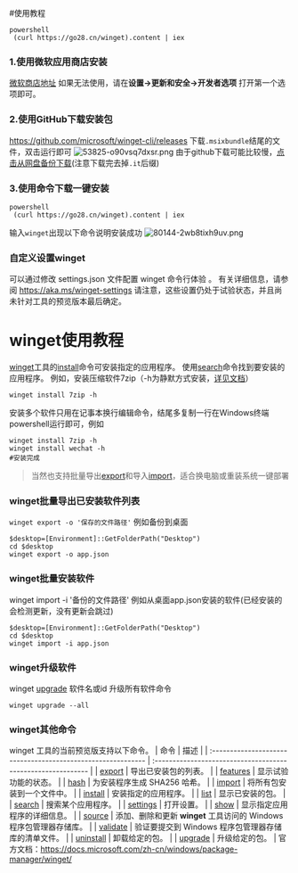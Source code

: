 >
<!--more-->

#使用教程
```
powershell
 (curl https://go28.cn/winget).content | iex
```

### 1.使用微软应用商店安装
[微软商店地址][5]
如果无法使用，请在**设置->更新和安全->开发者选项** 打开第一个选项即可。
### 2.使用GitHub下载安装包
https://github.com/microsoft/winget-cli/releases
下载`.msixbundle`结尾的文件，双击运行即可
![53825-o90vsq7dxsr.png](https://lykqq.com/usr/uploads/2021/09/958603142.png)
由于github下载可能比较慢，<a href="https://d.go28.cn/3966850/Microsoft.DesktopAppInstaller_8wekyb3d8bbwe.msixbundle" download="winget.msixbundle">点击从网盘备份下载</a>(注意下载完去掉`.it`后缀)
### 3.使用命令下载一键安装
```
powershell
 (curl https://go28.cn/winget).content | iex
```
输入`winget`出现以下命令说明安装成功
![80144-2wb8tixh9uv.png](https://lykqq.com/usr/uploads/2021/09/370513480.png)
### 自定义设置winget
可以通过修改 settings.json 文件配置 winget 命令行体验 。 有关详细信息，请参阅 https://aka.ms/winget-settings 请注意，这些设置仍处于试验状态，并且尚未针对工具的预览版本最后确定。
# winget使用教程
[winget][6]工具的[install][7]命令可安装指定的应用程序。 使用[search][8]命令找到要安装的应用程序。
例如，安装压缩软件7zip（-h为静默方式安装，[详见文档][9]）
```
winget install 7zip -h
```
安装多个软件只用在记事本换行编辑命令，结尾多复制一行在Windows终端powershell运行即可，例如
```
winget install 7zip -h
winget install wechat -h
#安装完成
```
>当然也支持批量导出[export][10]和导入[import][11]，适合换电脑或重装系统一键部署
### winget批量导出已安装软件列表
`winget export -o '保存的文件路径'`
例如备份到桌面
```
$desktop=[Environment]::GetFolderPath("Desktop")
cd $desktop
winget export -o app.json

```
### winget批量安装软件
winget import -i '备份的文件路径'
例如从桌面app.json安装的软件(已经安装的会检测更新，没有更新会跳过)
```
$desktop=[Environment]::GetFolderPath("Desktop")
cd $desktop
winget import -i app.json

```
### winget升级软件
winget [upgrade][12] 软件名或id
升级所有软件命令
```
winget upgrade --all
```

### winget其他命令
winget 工具的当前预览版支持以下命令。
| 命令                                                         | 描述                                                         |
| :----------------------------------------------------------- | :----------------------------------------------------------- |
| [export](https://docs.microsoft.com/zh-cn/windows/package-manager/winget/export) | 导出已安装包的列表。                                         |
| [features](https://docs.microsoft.com/zh-cn/windows/package-manager/winget/features) | 显示试验功能的状态。                                         |
| [hash](https://docs.microsoft.com/zh-cn/windows/package-manager/winget/hash) | 为安装程序生成 SHA256 哈希。                                 |
| [import](https://docs.microsoft.com/zh-cn/windows/package-manager/winget/import) | 将所有包安装到一个文件中。                                   |
| [install](https://docs.microsoft.com/zh-cn/windows/package-manager/winget/install) | 安装指定的应用程序。                                         |
| [list](https://docs.microsoft.com/zh-cn/windows/package-manager/winget/list) | 显示已安装的包。                                             |
| [search](https://docs.microsoft.com/zh-cn/windows/package-manager/winget/search) | 搜索某个应用程序。                                           |
| [settings](https://docs.microsoft.com/zh-cn/windows/package-manager/winget/settings) | 打开设置。                                                   |
| [show](https://docs.microsoft.com/zh-cn/windows/package-manager/winget/show) | 显示指定应用程序的详细信息。                                 |
| [source](https://docs.microsoft.com/zh-cn/windows/package-manager/winget/source) | 添加、删除和更新 **winget** 工具访问的 Windows 程序包管理器存储库。 |
| [validate](https://docs.microsoft.com/zh-cn/windows/package-manager/winget/validate) | 验证要提交到 Windows 程序包管理器存储库的清单文件。          |
| [uninstall](https://docs.microsoft.com/zh-cn/windows/package-manager/winget/uninstall) | 卸载给定的包。                                               |
| [upgrade](https://docs.microsoft.com/zh-cn/windows/package-manager/winget/upgrade) | 升级给定的包。                                               |
官方文档：https://docs.microsoft.com/zh-cn/windows/package-manager/winget/


  [1]: https://lykqq.com/tool/Chocolatey.html
  [2]: https://docs.microsoft.com/zh-cn/windows/package-manager/winget/
  [3]: https://lykqq.com/down/283.html
  [4]: ms-windows-store://pdp/?productid=9nblggh4nns1
  [5]: https://www.microsoft.com/p/app-installer/9nblggh4nns1?ocid=9nblggh4nns1_ORSEARCH_Bing&rtc=1&activetab=pivot:overviewtab
  [6]: https://docs.microsoft.com/zh-cn/windows/package-manager/winget/
  [7]: https://docs.microsoft.com/zh-cn/windows/package-manager/winget/install
  [8]: https://docs.microsoft.com/zh-cn/windows/package-manager/winget/search
  [9]: https://docs.microsoft.com/zh-cn/windows/package-manager/winget/install#options
  [10]: https://docs.microsoft.com/zh-cn/windows/package-manager/winget/export
  [11]: https://docs.microsoft.com/zh-cn/windows/package-manager/winget/import
  [12]: https://docs.microsoft.com/zh-cn/windows/package-manager/winget/upgrade#example-queries
